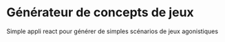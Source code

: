 # Générateur de concepts de jeux

Simple appli react pour générer de simples scénarios de jeux agonistiques
